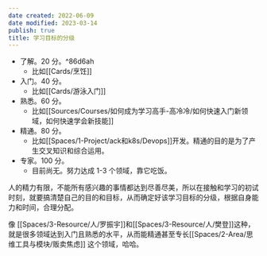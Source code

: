 ```yaml
---
date created: 2022-06-09
date modified: 2023-03-14
publish: true
title: 学习目标的分级
---
```

- 了解。20 分。^86d6ah
	- 比如[[Cards/烹饪]]
- 入门。40 分。
	- 比如[[Cards/游泳入门]]
- 熟悉。60 分。
	- 比如[[Sources/Courses/如何成为学习高手-高冷冷/如何快速入门新领域，如何快速学会新技能]]
- 精通。80 分。
	- 比如[[Spaces/1-Project/ack和k8s/Devops]]开发。精通的目的是为了产生交叉知识和综合运用。
- 专家。100 分。
	- 目前尚无。努力达成 1-3 个领域，靠它吃饭。

人的精力有限，不能所有感兴趣的事情都达到尽善尽美，所以在接触和学习的初试时刻，就要搞清楚自己的目的和目标，从而确定好该学习目标的分级，根据自身能力和时间，合理分配。

像 [[Spaces/3-Resource/人/罗振宇]]和[[Spaces/3-Resource/人/樊登]]这种，就是很多领域达到入门且熟悉的水平，从而能精通甚至专长[[Spaces/2-Area/思维工具与模块/贩卖焦虑]] 这个领域，哈哈。